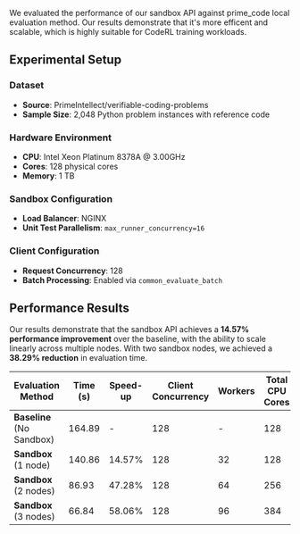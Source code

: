 We evaluated the performance of our sandbox API against prime_code local evaluation method. Our results demonstrate that it's more efficent and scalable, which is highly suitable for CodeRL training workloads.

## Experimental Setup

### Dataset
- **Source**: PrimeIntellect/verifiable-coding-problems
- **Sample Size**: 2,048 Python problem instances with reference code

### Hardware Environment
- **CPU**: Intel Xeon Platinum 8378A @ 3.00GHz
- **Cores**: 128 physical cores
- **Memory**: 1 TB

### Sandbox Configuration
- **Load Balancer**: NGINX
- **Unit Test Parallelism**: `max_runner_concurrency=16`

### Client Configuration
- **Request Concurrency**: 128
- **Batch Processing**: Enabled via `common_evaluate_batch`

## Performance Results

Our results demonstrate that the sandbox API achieves a **14.57% performance improvement** over the baseline, with the ability to scale linearly across multiple nodes. With two sandbox nodes, we achieved a **38.29% reduction** in evaluation time.

| Evaluation Method | Time (s) | Speed-up | Client Concurrency | Workers | Total CPU Cores |
|-------------------|----------|----------|-------------------|---------|-----------------|
| **Baseline** (No Sandbox) | 164.89 | - | 128 | - | 128 |
| **Sandbox** (1 node) | 140.86 | 14.57% | 128 | 32 | 128 |
| **Sandbox** (2 nodes) | 86.93 | 47.28% | 128 | 64 | 256 |
| **Sandbox** (3 nodes) | 66.84 | 58.06% | 128 | 96 | 384 |
